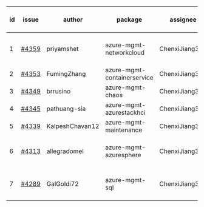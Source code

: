 | id | issue | author | package | assignee | bot advice | created date of issue | target release date | date from target |
| ------ | ------ | ------ | ------ | ------ | ------ | ------ | ------ | :-----: |
| 1 | [#4359](https://github.com/Azure/sdk-release-request/issues/4359) | priyamshet | azure-mgmt-networkcloud | ChenxiJiang333 | new issue. new comment. | 07-25 | 08-25 |  |
| 2 | [#4353](https://github.com/Azure/sdk-release-request/issues/4353) | FumingZhang | azure-mgmt-containerservice | ChenxiJiang333 |  | 07-21 | 08-25 |  |
| 3 | [#4349](https://github.com/Azure/sdk-release-request/issues/4349) | brrusino | azure-mgmt-chaos | ChenxiJiang333 |  | 07-20 | 08-25 |  |
| 4 | [#4345](https://github.com/Azure/sdk-release-request/issues/4345) | pathuang-sia | azure-mgmt-azurestackhci | ChenxiJiang333 |  | 07-19 | 08-25 |  |
| 5 | [#4339](https://github.com/Azure/sdk-release-request/issues/4339) | KalpeshChavan12 | azure-mgmt-maintenance | ChenxiJiang333 |  | 07-15 | 08-25 |  |
| 6 | [#4313](https://github.com/Azure/sdk-release-request/issues/4313) | allegradomel | azure-mgmt-azuresphere | ChenxiJiang333 | close to release date.  FirstBeta | 06-29 | 07-28 | 1 |
| 7 | [#4289](https://github.com/Azure/sdk-release-request/issues/4289) | GalGoldi72 | azure-mgmt-sql | ChenxiJiang333 | close to release date.  HoldOn | 06-27 | 07-28 | 1 |
